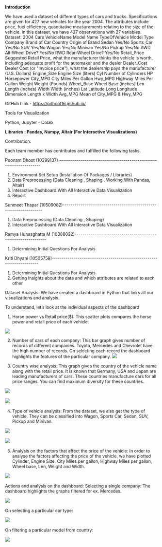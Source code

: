 **Introduction**


We have used a dataset of different types of cars and trucks. Specifications are given for 427 new vehicles for the year 2004. The attributes include price, fuel efficiency, quantitative measurements relating to the size of the vehicle. 
In this dataset, we have 427 observations with 27 variables. 
Dataset: 2004 Cars
VehicleName	Model Name
TypeOfVehicle	Model Type
Company	Brand of Car
Country	Origin of Brand
Sedan	Yes/No
Sports_Car	Yes/No
SUV	Yes/No
Wagon	Yes/No
Minivan	Yes/No
Pickup	Yes/No
AWD	All-Wheel Drive? Yes/No
RWD	Rear-Wheel Drive?
Yes/No
Retail_Price	Suggested Retail Price, what the manufacturer thinks the vehicle is worth, including adequate profit for the automaker and the dealer
Dealer_Cost	Dealer Cost (or "invoice price"), what the dealership pays the manufacturer (U.S. Dollars)
Engine_Size	Engine Size (liters)
Cyl	Number of Cylinders
HP	Horsepower
City_MPG	City Miles Per Gallon
Hwy_MPG	Highway Miles Per Gallon
Weight	Weight (Pounds)
Wheel_Base	Wheel Base (inches)
Len	Length (inches)
Width	Width (inches)
Lat	Latitude
Long	Longitude
Dimension	Length x Width
Avg_MPG	Mean of City_MPG & Hwy_MPG

GitHub Link -  https://pdhoot16.github.io/

Tools for Visualization 

Python, Jupyter - Colab

**Libraries : Pandas, Numpy, Altair (For Interactive Visualizations)**

Contribution:

Each team member has contributes and fulfilled the following tasks.


Poonam Dhoot (10399137) -------------------------------------------------------------------- 
1.	Environment Set Setup (Installation Of Packages / Libraries)
2.	Data Preprocessing (Data Cleaning , Shaping , Working With Pandas, Altair)
3.	Interactive Dashboard With All Interactive Data Visualization
4.	Report


Sunmeet Thapar (10506082)-------------------------------------------------------------------
1.	Data Preprocessing (Data Cleaning , Shaping)
2.	Interactive Dashboard With All Interactive Data Visualization


Ramya Hunasghatta M (10388022)--------------------------------------------------------------- 
1.	Determining Initial Questions For Analysis


Kriti Dhyani (10505759)-----------------------------------------------------------------------
1.	Determining Initial Questions For Analysis
2.	Getting Insights about the data and which attributes are related to each other

Dataset Analysis:
We have created a dashboard in Python that links all our visualizations and analysis.

To understand, let’s look at the individual aspects of the dashboard
1.	Horse power vs Retail price($): 
This scatter plots compares the horse power and retail price of each  vehicle. 
<img src = "https://github.com/pdhoot16/DataViz/blob/Project-files/Images/dashboard.png">

2.	Number of cars of each company:
This bar graph gives number of records of different companies. Toyota, Mercedes and Chevrolet have the high number of records. On selecting each record the dashboard highlights the features of the particular company.
<img src = "https://github.com/pdhoot16/DataViz/blob/Project-files/Images/Scatter plot.png"> 
 
3.	Country wise analysis: 
This graph gives the country of the vehicle name along with the retail price. It is known that Germany, USA and Japan are leading manufacturers of cars. These countries manufacture cars for all price ranges. You can find maximum diversity for these countries. 

<img src = "https://github.com/pdhoot16/DataViz/blob/Project-files/Images/Country.png"> 

<img src = "https://github.com/pdhoot16/DataViz/blob/Project-files/Images/Country filtered.png"> 

4.	Type of vehicle analysis: 
From the dataset, we also get the type of vehicle. They can be classified into Wagon, Sports Car, Sedan, SUV, Pickup and Minivan.

<img src = "https://github.com/pdhoot16/DataViz/blob/Project-files/Images/Type of vehicle.png"> 

<img src = "https://github.com/pdhoot16/DataViz/blob/Project-files/Images/Type of vehicle filtered.png"> 


5.	Analysis on the factors that affect the price of the vehicle:
In order to analyse the factors affecting the price of the vehicle, we have plotted Cylinder, Engine Size,  City Miles per gallon, Highway Miles per gallon, Wheel base, Len, Weight and Width.

<img src = "https://github.com/pdhoot16/DataViz/blob/Project-files/Images/Common bars.png"> 

Actions and analysis on the dashboard: 
Selecting a single company: The dashboard highlights the graphs filtered for ex. Mercedes.

<img src = "https://github.com/pdhoot16/DataViz/blob/Project-files/Images/Interactive 1.png"> 

On selecting a particular car type:


<img src = "https://github.com/pdhoot16/DataViz/blob/Project-files/Images/Interactive 2.png"> 

On filtering a particular model from country:


<img src = "https://github.com/pdhoot16/DataViz/blob/Project-files/Images/Interactive 3.png"> 
